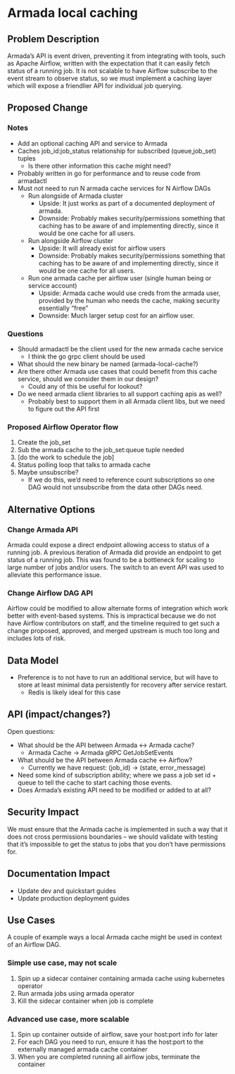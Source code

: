 # Armada local caching

## Problem Description
Armada’s API is event driven, preventing it from integrating with tools, such as Apache Airflow, written with the expectation that it can easily fetch status of a running job. It is not scalable to have Airflow subscribe to the event stream to observe status, so we must implement a caching layer which will expose a friendlier API for individual job querying.

## Proposed Change
### Notes
- Add an optional caching API and service to Armada
- Caches job_id:job_status relationship for subscribed (queue,job_set) tuples
  - Is there other information this cache might need?
- Probably written in go for performance and to reuse code from armadactl
- Must not need to run N armada cache services for N Airflow DAGs
  - Run alongside of Armada cluster
    - Upside: It just works as part of a documented deployment of armada.
    - Downside: Probably makes security/permissions something that caching has to be aware of and implementing directly, since it would be one cache for all users.
  - Run alongside Airflow cluster
    - Upside: It will already exist for airflow users
    - Downside: Probably makes security/permissions something that caching has to be aware of and implementing directly, since it would be one cache for all users.
  - Run one armada cache per airflow user (single human being or service account)
    - Upside: Armada cache would use creds from the armada user, provided by the human who needs the cache, making security essentially “free”
    - Downside: Much larger setup cost for an airflow user.

### Questions
- Should armadactl be the client used for the new armada cache service
  - I think the go grpc client should be used
- What should the new binary be named (armada-local-cache?)
- Are there other Armada use cases that could benefit from this cache service, should we consider them in our design?
  - Could any of this be useful for lookout?
- Do we need armada client libraries to all support caching apis as well?
  - Probably best to support them in all Armada client libs, but we need to figure out the API first

### Proposed Airflow Operator flow
1. Create the job_set
2. Sub the armada cache to the job_set:queue tuple needed
3. [do the work to schedule the job]
4. Status polling loop that talks to armada cache
5. Maybe unsubscribe?
   - If we do this, we’d need to reference count subscriptions so one DAG would not unsubscribe from the data other DAGs need.

## Alternative Options

### Change Armada API
Armada could expose a direct endpoint allowing access to status of a running job.
A previous iteration of Armada did provide an endpoint to get status of a running job.  This was found to be a bottleneck for scaling to large number of jobs and/or users.  The switch to an event API was used to alleviate this performance issue.

### Change Airflow DAG API
Airflow could be modified to allow alternate forms of integration which work better with event-based systems.
This is impractical because we do not have Airflow contributors on staff, and the timeline required to get such a change proposed, approved, and merged upstream is much too long and includes lots of risk.
 
## Data Model
- Preference is to not have to run an additional service, but will have to store at least minimal data persistently for recovery after service restart.
  - Redis is likely ideal for this case

## API (impact/changes?)
Open questions:
- What should be the API between Armada <-> Armada cache?
  - Armada Cache -> Armada gRPC GetJobSetEvents
- What should be the API between Armada cache <-> Airflow?
  - Currently we have request: (job_id) -> (state, error_message)
- Need some kind of subscription ability; where we pass a job set id + queue to tell the cache to start caching those events.
- Does Armada’s existing API need to be modified or added to at all?

## Security Impact
We must ensure that the Armada cache is implemented in such a way that it does not cross permissions boundaries – we should validate with testing that it’s impossible to get the status to jobs that you don’t have permissions for.

## Documentation Impact
- Update dev and quickstart guides
- Update production deployment guides

## Use Cases
A couple of example ways a local Armada cache might be used in context of an Airflow DAG.

### Simple use case, may not scale
1. Spin up a sidecar container containing armada cache using kubernetes operator
2. Run armada jobs using armada operator
3. Kill the sidecar container when job is complete

### Advanced use case, more scalable
1. Spin up container outside of airflow, save your host:port info for later
2. For each DAG you need to run, ensure it has the host:port to the externally managed armada cache container
3. When you are completed running all airflow jobs, terminate the container

